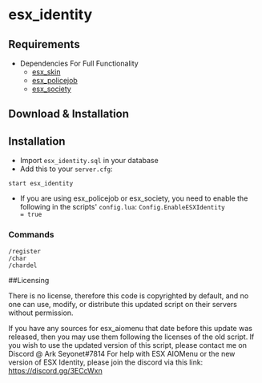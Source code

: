 # esx_identity

## Requirements
* Dependencies For Full Functionality
  * [esx_skin](https://github.com/ESX-Org/esx_skin)
  * [esx_policejob](https://github.com/ESX-Org/esx_policejob)
  * [esx_society](https://github.com/ESX-Org/esx_society)

## Download & Installation

## Installation
- Import `esx_identity.sql` in your database
- Add this to your `server.cfg`:

```
start esx_identity
```

- If you are using esx_policejob or esx_society, you need to enable the following in the scripts' `config.lua`:
```Config.EnableESXIdentity          = true```

### Commands
```
/register
/char
/chardel
```

##Licensing

There is no license, therefore this code is copyrighted by default, and no one can use, modify, or distribute this updated script on their servers without permission.

If you have any sources for esx_aiomenu that date before this update was released, then you may use them following the licenses of the old script.
If you wish to use the updated version of this script, please contact me on Discord @ Ark Seyonet#7814
For help with ESX AIOMenu or the new version of ESX Identity, please join the discord via this link: https://discord.gg/3ECcWxn
